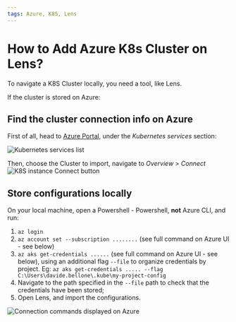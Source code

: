 ```yaml
---
tags: Azure, K8S, Lens
---
```


# How to Add Azure K8s Cluster on Lens?

To navigate a K8S Cluster locally, you need a tool, like Lens.

If the cluster is stored on Azure:

## Find the cluster connection info on Azure

First of all, head to [Azure Portal](https://portal.azure.com/), under the _Kubernetes services_ section:

![Kubernetes services list](../azure-k8s-list.png)

Then, choose the Cluster to import, navigate to _Overview_ > _Connect_
![K8S instance Connect button](../overview-connect.png)

## Store configurations locally

On your local machine, open a Powershell - Powershell, **not** Azure CLI, and run:

1. `az login`
2. `az account set --subscription ........` (see full command on Azure UI - see below)
3. `az aks get-credentials ......` (see full command on Azure UI - see below), using an additional flag `--file` to organize credentials by project. Eg: `az aks get-credentials ..... --flag  C:\Users\davide.bellone\.kube\my-project-config`
4. Navigate to the path specified in the `--file` path to check that the credentials have been stored;
5. Open Lens, and import the configurations.

![Connection commands displayed on Azure](../connect.png)
